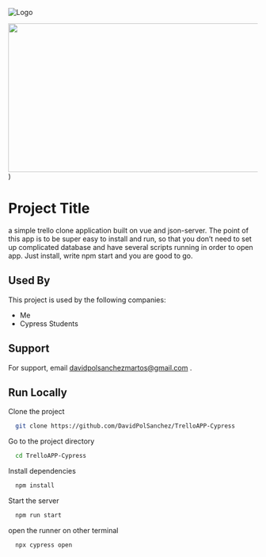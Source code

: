 

![Logo](https://helpdeskgeek.com/wp-content/pictures/2020/04/trello-logo.png)

<img src="https://vuejsdevelopers.com/images/posts/code_coverage.jpg"  width="600" height="300">)

# Project Title

a simple trello clone application built on vue and json-server. The point of this app is to be super easy to install and run, so that you don’t need to set up complicated database and have several scripts running in order to open app. Just install, write npm start and you are good to go.
## Used By

This project is used by the following companies:

- Me
- Cypress Students


## Support

For support, email davidpolsanchezmartos@gmail.com .


## Run Locally

Clone the project

```bash
  git clone https://github.com/DavidPolSanchez/TrelloAPP-Cypress
```

Go to the project directory

```bash
  cd TrelloAPP-Cypress
```

Install dependencies

```bash
  npm install
```

Start the server

```bash
  npm run start
```

open the runner on other terminal
```bash
  npx cypress open
```

